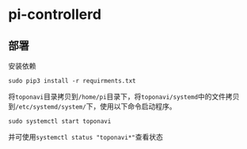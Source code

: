 # pi-controllerd

## 部署

安装依赖
```shell
sudo pip3 install -r requirments.txt
```

将`toponavi`目录拷贝到`/home/pi`目录下，将`toponavi/systemd`中的文件拷贝到`/etc/systemd/system/`下，使用以下命令启动程序。

```shell
sudo systemctl start toponavi
```

并可使用`systemctl status "toponavi*"`查看状态
